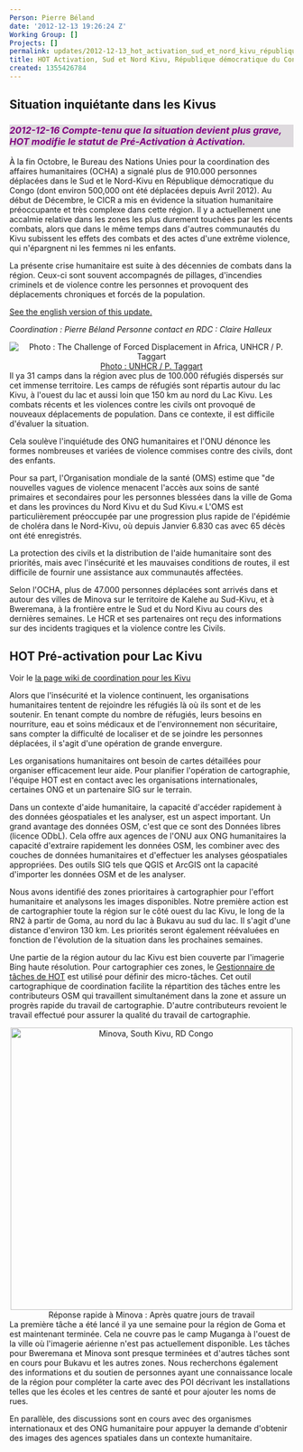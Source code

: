 ```yaml
---
Person: Pierre Béland
date: '2012-12-13 19:26:24 Z'
Working Group: []
Projects: []
permalink: updates/2012-12-13_hot_activation_sud_et_nord_kivu_république_démocratique_du_congo
title: HOT Activation, Sud et Nord Kivu, République démocratique du Congo
created: 1355426784
---
```

<h2> Situation  inquiétante dans les Kivus </h2>

<h3 style="color:purple;background-color:#dedade"><em>2012-12-16  Compte-tenu que la situation devient plus grave, HOT modifie le statut de Pré-Activation à Activation.</em></h3>

À la fin Octobre, le Bureau des Nations Unies pour la coordination des affaires humanitaires (OCHA) a signalé plus de 910.000 personnes déplacées dans le Sud et le Nord-Kivu en République démocratique du Congo  (dont environ 500,000 ont été déplacées depuis Avril 2012). Au début de Décembre, le CICR a mis en évidence la situation humanitaire préoccupante et très complexe dans cette région. Il y a actuellement une accalmie relative dans les zones les plus durement touchées par les récents combats, alors que dans le même temps dans d'autres communautés du Kivu subissent les effets des combats et des actes d'une extrême violence, qui n'épargnent ni les femmes ni les enfants.

La présente crise humanitaire est suite à des décennies de combats dans la région. Ceux-ci sont souvent accompagnés de pillages, d'incendies criminels et de violence contre les personnes et provoquent des déplacements chroniques et forcés de la population.
<!--break-->
<a href="2012-12-12_hot_pre_activation_south_and_north_kivu_democratic_republic_of_congo">See the english version of this update.</a>

<em>Coordination : Pierre Béland</em>
<em>Personne contact en RDC : Claire Halleux</em>

<div style='text-align:center;position:relative;margin:auto;'>
<img src='http://hot.openstreetmap.orghttps://s3.amazonaws.com/hotwww/files/old/unhcr-p-taggart-forced-displacement-4ad5d6fc9.jpg' title='Photo : The Challenge of Forced Displacement in Africa,  UNHCR / P. Taggart' style='position:relative;margin:auto;'/><a href='http://www.unhcr.org/pages/4ad6d6f31c8.html'>Photo : UNHCR / P. Taggart</a>
<br/></div>
Il ya 31 camps dans la région avec plus de 100.000 réfugiés dispersés sur cet immense territoire. Les camps de réfugiés sont répartis autour du lac Kivu, à l'ouest du lac et aussi loin que 150 km au nord du Lac Kivu. Les combats récents et les violences contre les civils ont provoqué de nouveaux déplacements de population. Dans ce contexte, il est difficile d'évaluer la situation.

Cela soulève l'inquiétude des ONG humanitaires et l'ONU dénonce les formes nombreuses et variées de violence commises contre des civils, dont des enfants.

Pour sa part, l'Organisation mondiale de la santé (OMS) estime que "de nouvelles vagues de violence menacent l'accès aux soins de santé primaires et secondaires pour les personnes blessées dans la ville de Goma et dans les provinces du Nord Kivu et du Sud Kivu.« L'OMS est particulièrement préoccupée par une progression plus rapide de l'épidémie de choléra dans le Nord-Kivu, où depuis Janvier 6.830 cas avec 65 décès ont été enregistrés.

La protection des civils et la distribution de l'aide humanitaire sont des priorités, mais avec l'insécurité et les mauvaises conditions de routes, il est difficile de fournir une assistance aux communautés affectées.

Selon l'OCHA, plus de 47.000 personnes déplacées sont arrivés dans et autour des villes de Minova sur le territoire de Kalehe au Sud-Kivu, et à Bweremana, à la frontière entre le Sud et du Nord Kivu au cours des dernières semaines. Le HCR et ses partenaires ont reçu des informations sur des incidents tragiques et la violence contre les Civils.

<h2> HOT Pré-activation pour Lac Kivu </h2>

Voir le <a href="http://wiki.openstreetmap.org/wiki/FR:RD_Congo_Kivu"> la page wiki de coordination pour les Kivu</a>

Alors que l'insécurité et la violence continuent, les organisations humanitaires tentent de rejoindre les réfugiés là où ils sont et de les soutenir. En tenant compte du nombre de réfugiés, leurs besoins en nourriture, eau et soins médicaux et de l'environnement non sécuritaire, sans compter la difficulté de localiser et de se joindre les personnes déplacées, il s'agit d'une opération de grande envergure.

Les organisations humanitaires ont besoin de cartes détaillées pour organiser efficacement leur aide. Pour planifier l'opération de cartographie, l'équipe HOT est en contact avec les organisations internationales, certaines ONG et un partenaire SIG sur le terrain.

Dans un contexte d'aide humanitaire, la capacité d'accéder rapidement à des données géospatiales et les analyser, est un aspect important. Un grand avantage des données OSM, c'est que ce sont des Données libres (licence ODbL). Cela offre aux agences de l'ONU aux ONG humanitaires la capacité d'extraire rapidement les données OSM, les combiner avec des couches de données humanitaires et d'effectuer les analyses géospatiales appropriées. Des outils SIG tels que QGIS et ArcGIS ont la capacité d'importer les données OSM et de les analyser. 

Nous avons identifié des zones prioritaires à cartographier pour l'effort humanitaire et analysons  les images disponibles. Notre première action est de cartographier toute la région sur le côté ouest du lac Kivu, le long de la RN2 à partir de Goma, au nord du lac à Bukavu au sud du lac. Il s'agit d'une distance d'environ 130 km. Les priorités seront également réévaluées en fonction de l'évolution de la situation dans les prochaines semaines.

Une partie de la région autour du lac Kivu est bien couverte par l'imagerie Bing haute résolution. Pour cartographier ces zones, le <a href='http://tasks.hotosm.org'>Gestionnaire de tâches de HOT</a> est utilisé pour définir des micro-tâches. Cet outil cartographique de coordination facilite la répartition des tâches entre les contributeurs OSM qui travaillent simultanément dans la zone et assure un progrès rapide du travail de cartographie. D'autre contributeurs revoient le travail effectué pour assurer la qualité du travail de cartographie.

<div style='text-align:center;'>
<img style='width:500px;position:relative;margin:auto;' src='http://wiki.openstreetmap.org/w/images/e/e8/HOT-Task-Manager-before-after-minova-kivu-rdc.png'  alt='Minova, South Kivu, RD Congo'/>Réponse rapide à  Minova : Après quatre jours de travail<br/>
</div>
La première tâche a été lancé il ya une semaine pour la région de Goma et est maintenant terminée. Cela ne couvre pas le camp Muganga à l'ouest de la ville où l'imagerie aérienne n'est pas actuellement disponible. Les tâches pour Bweremana et Minova sont presque terminées et d'autres tâches sont en cours pour Bukavu et les autres zones. Nous recherchons également des informations et du soutien de personnes ayant une connaissance locale de la région pour compléter la carte avec des POI décrivant les installations telles que les écoles et les centres de santé et pour ajouter les noms de rues.

En parallèle, des discussions sont en cours avec des organismes internationaux et des ONG humanitaire pour appuyer la demande d'obtenir des images des agences spatiales dans un contexte humanitaire.
